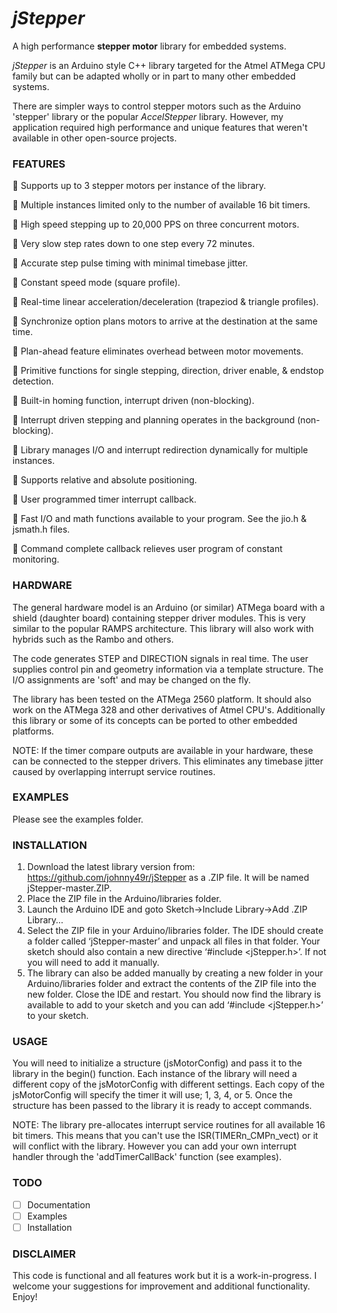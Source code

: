 
# _jStepper_

A high performance **stepper motor** library for embedded systems. 

_jStepper_ is an Arduino style C++ library targeted for the Atmel ATMega CPU family but can be adapted
wholly or in part to many other embedded systems. 

There are simpler ways to control stepper motors such as the Arduino 'stepper' library 
or the popular _AccelStepper_ library. However, my application required high performance and
unique features that weren't available in other open-source projects. 

### FEATURES

:large_blue_diamond: Supports up to 3 stepper motors per instance of the library.

:large_blue_diamond: Multiple instances limited only to the number of available 16 bit timers.

:large_blue_diamond: High speed stepping up to 20,000 PPS on three concurrent motors.

:large_blue_diamond: Very slow step rates down to one step every 72 minutes.

:large_blue_diamond: Accurate step pulse timing with minimal timebase jitter.

:large_blue_diamond: Constant speed mode (square profile).

:large_blue_diamond: Real-time linear acceleration/deceleration (trapeziod & triangle profiles).

:large_blue_diamond: Synchronize option plans motors to arrive at the destination at the same time.

:large_blue_diamond: Plan-ahead feature eliminates overhead between motor movements.

:large_blue_diamond: Primitive functions for single stepping, direction, driver enable, & endstop detection.

:large_blue_diamond: Built-in homing function, interrupt driven (non-blocking).

:large_blue_diamond: Interrupt driven stepping and planning operates in the background (non-blocking).

:large_blue_diamond: Library manages I/O and interrupt redirection dynamically for multiple instances.

:large_blue_diamond: Supports relative and absolute positioning.

:large_blue_diamond: User programmed timer interrupt callback.

:large_blue_diamond: Fast I/O and math functions available to your program. See the jio.h & jsmath.h files.

:large_blue_diamond: Command complete callback relieves user program of constant monitoring.

### HARDWARE

The general hardware model is an Arduino (or similar) ATMega board with a shield (daughter board)
containing stepper driver modules. This is very similar to the popular RAMPS architecture.
This library will also work with hybrids such as the Rambo and others.

The code generates STEP and DIRECTION signals in real time. 
The user supplies control pin and geometry information via a template structure. The I/O assignments
are 'soft' and may be changed on the fly. 

The library has been tested on the ATMega 2560 platform. It should also work on the ATMega 328 
and other derivatives of Atmel CPU's. Additionally this library or some of its concepts can 
be ported to other embedded platforms.

NOTE: If the timer compare outputs are available in your hardware, these can be connected to
the stepper drivers. This eliminates any timebase jitter caused by overlapping interrupt
service routines. 

### EXAMPLES

Please see the examples folder.

### INSTALLATION

1) Download the latest library version from: https://github.com/johnny49r/jStepper as a 
.ZIP file. It will be named jStepper-master.ZIP.
2) Place the ZIP file in the Arduino/libraries folder.
3) Launch the Arduino IDE and goto Sketch→Include Library→Add .ZIP Library…
4) Select the ZIP file in your Arduino/libraries folder. The IDE should create a folder called ‘jStepper-master’ and unpack all files in that folder. Your sketch should also contain a new directive ‘#include <jStepper.h>’. If not you will need to add it manually.
5) The library can also be added manually by creating a new folder in your Arduino/libraries folder and extract the contents of the ZIP file into the new folder. Close the IDE and restart. You should now find the library is available to add to your sketch and you can add ‘#include <jStepper.h>’ to your sketch. 

### USAGE

You will need to initialize a structure (jsMotorConfig) and pass it to the library
in the begin() function. Each instance of the library will need a different copy 
of the jsMotorConfig with different settings.
Each copy of the jsMotorConfig will specify the timer it will use; 1, 3, 4, or 5. 
Once the structure has been passed to the library it is ready to accept commands.

NOTE: The library pre-allocates interrupt service routines for all available 16 bit
timers. This means that you can't use the ISR(TIMERn_CMPn_vect) or it will conflict
with the library. However you can add your own interrupt handler through the 
'addTimerCallBack' function (see examples).

### TODO

- [ ] Documentation
- [ ] Examples
- [ ] Installation

### DISCLAIMER 

This code is functional and all features work but it is a work-in-progress. I 
welcome your suggestions for improvement and additional functionality. Enjoy!



